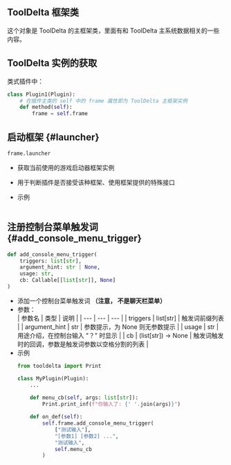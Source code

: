 ## ToolDelta 框架类

这个对象是 ToolDelta 的主框架类，里面有和 ToolDelta 主系统数据相关的一些内容。

## ToolDelta 实例的获取

类式插件中：
```python
class Plugin1(Plugin):
    # 在插件主类的 self 中的 frame 属性即为 ToolDelta 主框架实例
    def method(self):
        frame = self.frame
```



## 启动框架 {#launcher}
```python
frame.launcher
```
- 获取当前使用的游戏启动器框架实例
- 用于判断插件是否接受该种框架、使用框架提供的特殊接口

- 示例
```python
```


## 注册控制台菜单触发词 {#add_console_menu_trigger}
```python
def add_console_menu_trigger(
    triggers: list[str],
    argument_hint: str | None,
    usage: str,
    cb: Callable[[list[str]], None]
)
```
- 添加一个控制台菜单触发词 **（注意， 不是聊天栏菜单）**
- 参数：  
    | 参数名 | 类型 | 说明 |
    | --- | --- | --- |
    | triggers | list[str] | 触发词前缀列表 |
    | argument_hint | str | 参数提示，为 None 则无参数提示 |
    | usage | str | 用途介绍，在控制台输入 "？" 时显示 |
    | cb | (list[str]) -> None | 触发词触发时的回调，参数是触发词参数以空格分割的列表 |
- 示例
    ```python
    from tooldelta import Print

    class MyPlugin(Plugin):
        ...
        
        def menu_cb(self, args: list[str]):
            Print.print_inf(f"你输入了: {' '.join(args)}")

        def on_def(self):
            self.frame.add_console_menu_trigger(
                ["测试输入"],
                "[参数1] [参数2] ...",
                "测试输入",
                self.menu_cb
            )
    ```